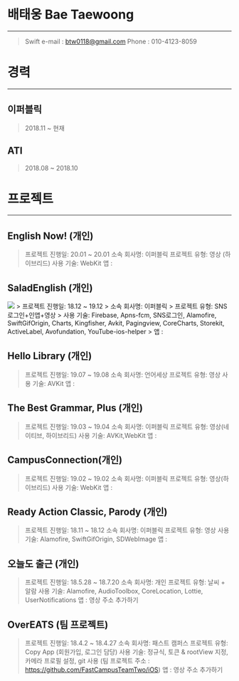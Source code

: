 # 배태웅 Bae Taewoong
-------------------
  > Swift
  > e-mail : btw0118@gmail.com
  > Phone : 010-4123-8059

# 경력
-------------------
## 이퍼블릭
  > 2018.11 ~ 현재
## ATI
  > 2018.08 ~ 2018.10


# 프로젝트
-------------------
## English Now! (개인)

  > 프로젝트 진행일: 20.01 ~ 20.01
  > 소속 회사명: 이퍼블릭
  > 프로젝트 유형: 영상 (하이브리드)
  > 사용 기술: WebKit
  > 앱 : 


## SaladEnglish (개인)
  <div>
  <img width=“200” src=“https://user-images.githubusercontent.com/35207324/73621377-31e06c80-4679-11ea-9f12-e0c8a440e722.jpeg”
  <img width=“200” src=“https://user-images.githubusercontent.com/35207324/73621441-6e13cd00-4679-11ea-90e3-ae319f055fd2.jpeg”
  <img width=“200” src=“https://user-images.githubusercontent.com/35207324/73621453-79ff8f00-4679-11ea-99b4-6cb70ae1002a.jpeg”
  <img width=“200” src= “https://user-images.githubusercontent.com/35207324/73621462-8683e780-4679-11ea-8d4c-c281e24b8271.jpeg”
  </div>
  > 프로젝트 진행일: 18.12 ~ 19.12
  > 소속 회사명: 이퍼블릭
  > 프로젝트 유형: SNS로그인+인앱+영상
  > 사용 기술: Firebase, Apns-fcm, SNS로그인, Alamofire, SwiftGifOrigin, Charts, Kingfisher, Avkit, Pagingview, CoreCharts,                    Storekit, ActiveLabel, Avofundation, YouTube-ios-helper
  > 앱 : 
  
  
## Hello Library (개인)

  > 프로젝트 진행일: 19.07 ~ 19.08
  > 소속 회사명: 언어세상
  > 프로젝트 유형: 영상
  > 사용 기술: AVKit
  > 앱 : 
  
  
## The Best Grammar, Plus (개인)

  > 프로젝트 진행일: 19.03 ~ 19.04
  > 소속 회사명: 이퍼블릭
  > 프로젝트 유형: 영상(네이티브, 하이브리드)
  > 사용 기술: AVKit,WebKit
  > 앱 : 
  

## CampusConnection(개인)

  > 프로젝트 진행일: 19.02 ~ 19.02
  > 소속 회사명: 이퍼블릭
  > 프로젝트 유형: 영상(하이브리드)
  > 사용 기술: WebKit
  > 앱 : 
  


## Ready Action Classic, Parody (개인)

  > 프로젝트 진행일: 18.11 ~ 18.12
  > 소속 회사명: 이퍼블릭
  > 프로젝트 유형: 영상
  > 사용 기술: Alamofire, SwiftGifOrigin, SDWebImage
  > 앱 : 
  

## 오늘도 출근 (개인)
  > 프로젝트 진행일: 18.5.28 ~ 18.7.20
  > 소속 회사명: 개인
  > 프로젝트 유형: 날씨 + 알람
  > 사용 기술: Alamofire, AudioToolbox, CoreLocation, Lottie, UserNotifications
  > 앱 : 영상 주소 추가하기
  

## OverEATS (팀 프로젝트)
  > 프로젝트 진행일: 18.4.2 ~ 18.4.27
  > 소속 회사명: 패스트 캠퍼스
  > 프로젝트 유형: Copy App (회원가입, 로그인 담당)
  > 사용 기술: 정규식, 토큰 & rootView 지정, 카메라 프로필 설정, git 사용 (팀 프로젝트 주소 : https://github.com/FastCampusTeamTwo/iOS)
  > 앱 : 영상 주소 추가하기  
  
  
  
